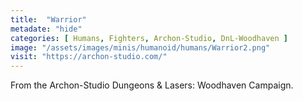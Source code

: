```yaml
---
title:  "Warrior"
metadate: "hide"
categories: [ Humans, Fighters, Archon-Studio, DnL-Woodhaven ]
image: "/assets/images/minis/humanoid/humans/Warrior2.png"
visit: "https://archon-studio.com/"
---
```

From the Archon-Studio Dungeons & Lasers: Woodhaven Campaign.